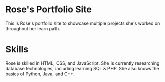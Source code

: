 # Rose's Portfolio Site
This is Rose's portfolio site to showcase multiple projects she's worked on throughout her learn path.
# Skills
Rose is skilled in HTML, CSS, and JavaScript. She is currently researching database technologies, including learning SQL & PHP. She also knows the basics of Python, Java, and C++.